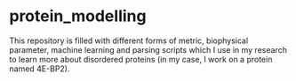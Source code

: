 # protein_modelling
This repository is filled with different forms of metric, biophysical parameter, machine learning and parsing scripts which I use in my research to learn more about disordered proteins (in my case, I work on a protein named 4E-BP2).
